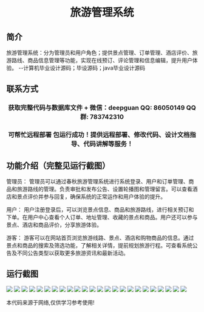 <p><h1 align="center">旅游管理系统</h1></p>

## 简介
旅游管理系统：分为管理员和用户角色；提供景点管理、订单管理、酒店评价、旅游路线、商品信息管理等功能，实现在线预订、评论管理和信息编辑，提升用户体验。    --计算机毕业设计源码；毕设源码；java毕业设计源码


## 联系方式
<p><h3 align="center">获取完整代码与数据库文件 + 微信：deepguan QQ: 86050149 QQ群: 783742310</h3></p>
<p><h3 align="center">可帮忙远程部署 包运行成功！提供远程部署、修改代码、设计文档指导、代码讲解等服务！</h3></p>

## 功能介绍（完整见运行截图）
管理员： 管理员可以通过春秋旅游管理系统进行系统登录、用户和订单管理、商品和旅游路线的管理。负责审批和发布公告、设置轮播图和管理留言。可以查看酒店和景点评价并参与回复，确保系统的正常运作和用户体验的提升。

用户： 用户注册登录后，可以浏览景点信息、商品和旅游路线，进行相关预订和下单。在用户中心查看个人订单、地址管理、收藏的景点和商品。用户还可以参与景点、酒店和商品评价，分享旅游体验。

游客： 游客可以在网站首页浏览旅游线路、景点、酒店和购物商品的信息。通过景点和商品的搜索及筛选功能，了解相关详情，提前规划旅游行程。可查看系统公告及不同公告类型以获取更多旅游资讯和最新活动。


## 运行截图
![](img/001.jpg)
![](img/002.jpg)
![](img/003.jpg)
![](img/004.jpg)
![](img/005.jpg)
![](img/006.jpg)
![](img/007.jpg)
![](img/008.jpg)
![](img/009.jpg)
![](img/010.jpg)
![](img/011.jpg)
![](img/012.jpg)
![](img/013.jpg)
![](img/014.jpg)
![](img/015.jpg)
![](img/016.jpg)
![](img/017.jpg)
![](img/018.jpg)
![](img/019.jpg)
![](img/020.jpg)
![](img/021.jpg)
![](img/022.jpg)
![](img/023.jpg)
![](img/024.jpg)

<p>本代码来源于网络,仅供学习参考使用!</p>
